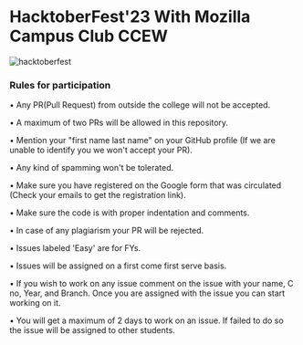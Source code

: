 # HacktoberFest'23 With Mozilla Campus Club CCEW

![hacktoberfest](https://github.com/Mozilla-Campus-Club-Cummins/HacktoberFest23_MozillaCCEW/assets/99483160/efd397fe-ab2d-41c4-82cf-300eb5d2b8f6)

### Rules for participation  

• Any PR(Pull Request) from outside the college will not be accepted.

• A maximum of two PRs will be allowed in this repository.

• Mention your "first name last name" on your GitHub profile (If we are unable to identify you we won't accept your PR).

• Any kind of spamming won't be tolerated.

• Make sure you have registered on the Google form that was circulated (Check your emails to get the registration link).

• Make sure the code is with proper indentation and comments.

• In case of any plagiarism your PR will be rejected.

• Issues labeled 'Easy' are for FYs.

• Issues will be assigned on a first come first serve basis.

• If you wish to work on any issue comment on the issue with your name, C no, Year, and Branch. Once you are assigned with the issue you can start working on it.

• You will get a maximum of 2 days to work on an issue. If failed to do so the issue will be assigned to other students.
